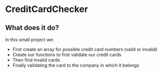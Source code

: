 # CreditCardChecker

## What does it do?
In this small project we:
- First create an array for possible credit card numbers (valid or invalid)
- Create our functions to first validate our credit cards
- Then find invalid cards
- Finally validating the card to the company in which it belongs
